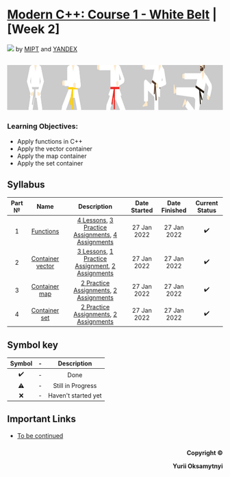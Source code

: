 # [Modern C++: Course 1 - White Belt](https://www.coursera.org/learn/c-plus-plus-white)  | [Week 2]
<img src="https://info.nyif.com/wp-content/uploads/2019/05/coursera_logo.jpg" height="15" /> by [MIPT](https://www.mipt.ru) and [YANDEX](https://www.yandex.ru) 
## <img src="https://github.com/allwak/coursera-modern-cpp-course1-white-belt-byOks/blob/master/Pic/16-Yandex-291-1500_430-1500_430.jpg" height="105" />

### Learning Objectives:
- Apply functions in C++
- Apply the vector container
- Apply the map container
- Apply the set container


## Syllabus
Part №     | Name          | Description   | Date Started  | Date Finished | Current Status  
:-----------: | :------------------------------------: | :---------------------------------------------------: | :-----------: | :-----------: | :-----------: 
1 |[Functions](https://github.com/allwak/coursera-modern-cpp-course1-white-belt-byOks/tree/master/Week%20-%202/%5BPart%201%5D%20Functions)| [4 Lessons](https://github.com/allwak/coursera-modern-cpp-course1-white-belt-byOks/tree/master/Week%20-%202/%5BPart%201%5D%20Functions/Lessons), [3 Practice Assignments](https://github.com/allwak/coursera-modern-cpp-course1-white-belt-byOks/tree/master/Week%20-%202/%5BPart%201%5D%20Functions/Practice%20Assignments), [4 Assignments](https://github.com/allwak/coursera-modern-cpp-course1-white-belt-byOks/tree/master/Week%20-%202/%5BPart%201%5D%20Functions/Assignments)|27 Jan 2022|27 Jan 2022|✔️
2 |[Container vector](https://github.com/allwak/coursera-modern-cpp-course1-white-belt-byOks/tree/master/Week%20-%202/%5BPart%202%5D%20Container%20vector)| [3 Lessons](https://github.com/allwak/coursera-modern-cpp-course1-white-belt-byOks/tree/master/Week%20-%202/%5BPart%202%5D%20Container%20vector/Lessons), [1 Practice Assignment](https://github.com/allwak/coursera-modern-cpp-course1-white-belt-byOks/tree/master/Week%20-%202/%5BPart%202%5D%20Container%20vector/Practice%20Assignments), [2 Assignments](https://github.com/allwak/coursera-modern-cpp-course1-white-belt-byOks/tree/master/Week%20-%202/%5BPart%202%5D%20Container%20vector/Assignments) |27 Jan 2022|27 Jan 2022|✔️
3 |[Container map](https://github.com/allwak/coursera-modern-cpp-course1-white-belt-byOks/tree/master/Week%20-%202/%5BPart%203%5D%20Container%20map)|[2 Practice Assignments](https://github.com/allwak/coursera-modern-cpp-course1-white-belt-byOks/tree/master/Week%20-%202/%5BPart%203%5D%20Container%20map/Practice%20Assignments), [2 Assignments](https://github.com/allwak/coursera-modern-cpp-course1-white-belt-byOks/tree/master/Week%20-%202/%5BPart%203%5D%20Container%20map/Assignments)|27 Jan 2022|27 Jan 2022|✔️
4 |[Container set](https://github.com/allwak/coursera-modern-cpp-course1-white-belt-byOks/tree/master/Week%20-%202/%5BPart%204%5D%20Container%20set)|[2 Practice Assignments](https://github.com/allwak/coursera-modern-cpp-course1-white-belt-byOks/tree/master/Week%20-%202/%5BPart%204%5D%20Container%20set/Practice%20Assignments), [2 Assignments](https://github.com/allwak/coursera-modern-cpp-course1-white-belt-byOks/tree/master/Week%20-%202/%5BPart%204%5D%20Container%20set/Assignments)|27 Jan 2022|27 Jan 2022|✔️



## Symbol key
Symbol|  -   | Description
:----:|:----:|:----: 
✔️   |  -   | Done  
⚠️    |  -   | Still in Progress
❌   |  -   | Haven't started yet

## Important Links

* [To be continued](https://i.gifer.com/9gTX.gif)
###
<p align="right"><b>Copyright ©️</b></p>
<p align="right"><b>Yurii Oksamytnyi</b></p>
